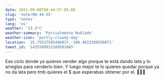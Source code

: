 ```yaml
---
date: 2021-09-08T08:44:57-05:00
slug: 'note/08-44-55'
type: 'notes'
lang: 'es'
weather: '23.3°C'
weather-summary: 'Parcialmente Nublado'
weather-icon: 'partly-cloudy-day'
location: '25.75537585496017,-100.4022389550871'
tweet_id: '1435599933189591045'
---
```

Ese ciclo donde ya quieres vender algo porque te está dando lata y lo arreglas para venderlo bien. Y luego mejor te lo quieres quedar porque ya no da lata pero tmb quieres el $ que esperabas obtener por el. 🤷🏻‍♂️